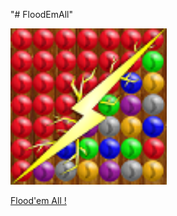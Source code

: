 "# FloodEmAll" 


<img height="250" src="https://github.com/YAZAH/FloodEmAll/blob/master/app/src/main/res/mipmap-xhdpi/ic_launcher.png" />

<a href="https://play.google.com/store/apps/details?id=axxel.floodit" title="link to FloodIt">Flood'em All !</a>